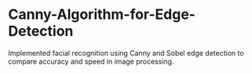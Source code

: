 # Canny-Algorithm-for-Edge-Detection
Implemented facial recognition using Canny and Sobel edge detection to compare accuracy and speed in image processing.
